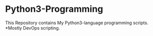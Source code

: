 # Python3-Programming
This Repository contains My Python3-language programming scripts.
*Mostly DevOps scripting.
